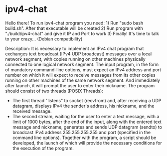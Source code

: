 # ipv4-chat
Hello there!
To run ipv4-chat program you need:
    1) Run "sudo bash build.sh". After that executable will be created
    2) Run program with "./build/ipv4-chat" and give it IP and Port to work
    3) Finally! It's time to talk to your crazy...
(Debian compatibility)

Description:
It is necessary to implement an IPv4 chat program that exchanges text broadcast
(IPv4 UDP broadcast) messages over a local network segment, with copies running on other
machines physically connected to one logical network segment.
The input program, in the form of mandatory command-line options, must expect an IPv4 address and
port number on which it will expect to receive messages from its other copies running on
other machines of the same network segment. And immediately after launch, it will prompt the user to enter their
nickname.
The program should consist of two threads (POSIX Threads):
- The first thread "listens" to socket (recvfrom) and, after receiving a UDP datagram, displays IPv4
  the sender's address, his nickname, and the received message.
- The second stream, waiting for the user to enter a text message, with a limit of 1000 bytes, after
  the end of the input, along with the entered text message and nickname, generates and sends
  UDP datagram (sendto) to broadcast IPv4 address 255.255.255.255 and port
  (specified in the command line options).
Together with the program, a script should be developed, the launch of which will provide
the necessary conditions for the execution of the program.
